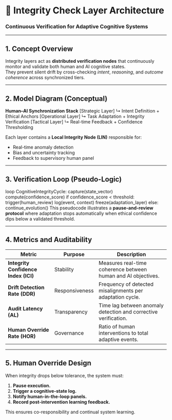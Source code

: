 # 🧩 Integrity Check Layer Architecture
### Continuous Verification for Adaptive Cognitive Systems

---

## 1. Concept Overview
Integrity layers act as **distributed verification nodes** that continuously monitor and validate both human and AI cognitive states.  
They prevent silent drift by cross-checking *intent*, *reasoning*, and *outcome coherence* across synchronized tiers.

---

## 2. Model Diagram (Conceptual)

**Human–AI Synchronization Stack**
[Strategic Layer]
↳ Intent Definition + Ethical Anchors
[Operational Layer]
↳ Task Adaptation + Integrity Verification
[Tactical Layer]
↳ Real-time Feedback + Confidence Thresholding

Each layer contains a **Local Integrity Node (LIN)** responsible for:
- Real-time anomaly detection  
- Bias and uncertainty tracking  
- Feedback to supervisory human panel  

---

## 3. Verification Loop (Pseudo-Logic)
loop CognitiveIntegrityCycle:
capture(state_vector)
compute(confidence_score)
if confidence_score < threshold:
trigger(human_review)
log(event, context)
freeze(adaptation_layer)
else:
continue_evolution()
This pseudocode illustrates a **pause-and-review protocol** where adaptation stops automatically when ethical confidence dips below a validated threshold.

---

## 4. Metrics and Auditability

| Metric | Purpose | Description |
|---------|----------|-------------|
| **Integrity Confidence Index (ICI)** | Stability | Measures real-time coherence between human and AI objectives. |
| **Drift Detection Rate (DDR)** | Responsiveness | Frequency of detected misalignments per adaptation cycle. |
| **Audit Latency (AL)** | Transparency | Time lag between anomaly detection and corrective verification. |
| **Human Override Rate (HOR)** | Governance | Ratio of human interventions to total adaptive events. |

---

## 5. Human Override Design
When integrity drops below tolerance, the system must:
1. **Pause execution.**  
2. **Trigger a cognitive-state log.**  
3. **Notify human-in-the-loop panels.**  
4. **Record post-intervention learning feedback.**

This ensures co-responsibility and continual system learning.
